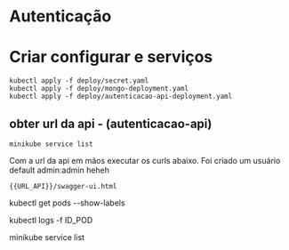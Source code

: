 # Autenticação

# Criar configurar e serviços
```
kubectl apply -f deploy/secret.yaml
kubectl apply -f deploy/mongo-deployment.yaml
kubectl apply -f deploy/autenticacao-api-deployment.yaml
```
## obter url da api - (autenticacao-api)

```
minikube service list
```

Com a url da api em mãos executar os curls abaixo. Foi criado um usuário default admin:admin heheh

```
{{URL_API}}/swagger-ui.html
```

kubectl get pods --show-labels

kubectl logs -f ID_POD

minikube service list
